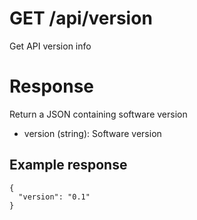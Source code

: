 # GET /api/version

Get API version info

# Response

Return a JSON containing software version

 * version (string): Software version
## Example response

```
{
  "version": "0.1"
}
```
